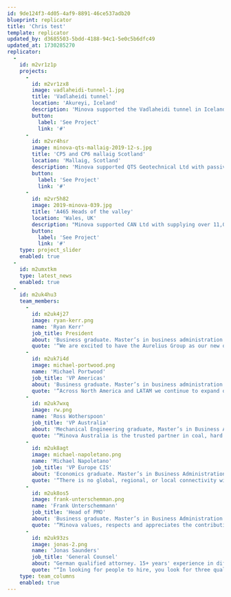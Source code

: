 ```yaml
---
id: 9de124f3-4d05-4af9-8891-46ce537adb20
blueprint: replicator
title: 'Chris test'
template: replicator
updated_by: d3685503-5bdd-4188-94c1-5e0c5b6dfc49
updated_at: 1730285270
replicator:
  -
    id: m2vr1z1p
    projects:
      -
        id: m2vr1zx8
        image: vadlaheidi-tunnel-1.jpg
        title: 'Vadlaheidi tunnel'
        location: 'Akureyi, Iceland'
        description: 'Minova supported the Vadlaheidi tunnel in Iceland to inhibit the heavy inrush of geothermal water. Our successful and timely intervention allowed for the excavation to be continued uninterrupted.'
        button:
          label: 'See Project'
          link: '#'
      -
        id: m2vr4hsr
        image: minova-qts-mallaig-2019-12-s.jpg
        title: 'CP5 and CP6 mallaig Scotland'
        location: 'Mallaig, Scotland'
        description: 'Minova supported QTS Geotechnical Ltd with passive draped rockfall netting and accessories, galvanised ATB rock bolts, Lokset resin capsules.'
        button:
          label: 'See Project'
          link: '#'
      -
        id: m2vr5h82
        image: 2019-minova-039.jpg
        title: 'A465 Heads of the valley'
        location: 'Wales, UK'
        description: "Minova supported CAN Ltd with supplying over 11,000 soil nails\_ installed across the 8km site, with a large quantity of R32S self-drilling nails with 76 mm and 110 mm tungsten carbide drill bits."
        button:
          label: 'See Project'
          link: '#'
    type: project_slider
    enabled: true
  -
    id: m2umxtkm
    type: latest_news
    enabled: true
  -
    id: m2uk4hu3
    team_members:
      -
        id: m2uk4j27
        image: ryan-kerr.png
        name: 'Ryan Kerr'
        job_title: President
        about: 'Business graduate. Master’s in business administration. 27 years’ experience in HR and manufacturing businesses. Previously worked for Sappi, BHP Aluminium, Manganese & Nickel, Anglo American Ltd., and Integrated Global Partners. 15+ years’ experience in VP or President roles.'
        quote: '“We are excited to have the Aurelius Group as our new owners and continue our expansion and sector growth strategies. Minova has an excellent reputation in the market for partnering with our customers, providing them with best-in-class ground control solutions”.'
      -
        id: m2uk7i4d
        image: michael-portwood.png
        name: 'Michael Portwood'
        job_title: 'VP Americas'
        about: 'Business graduate. Master’s in business administration. 30+ years’ experience in engineering and manufacturing. Previously worked for American Wire Products, Toyota, family-owned machine tooling business and Orica Mining Services.'
        quote: '“Across North America and LATAM we continue to expand our sales & technical excellence, providing customers with technical expertise, product solutions, equipment and installation across the mining and infrastructure sectors.”'
      -
        id: m2uk7wxq
        image: rw.png
        name: 'Ross Wotherspoon'
        job_title: 'VP Australia'
        about: 'Mechanical Engineering graduate, Master’s in Business Administration, PhD in innovation and technology management. 30+ years’ experience leading technically complex production, sales, and service organisations across manufacturing, consulting, mining and metals. Previously worked for BHP, CSR, Metso, and Motion.'
        quote: '“Minova Australia is the trusted partner in coal, hard rock, and civil construction segments across our region. We have a laser like focus on supporting and delivering value to our customers - safely, reliably, and efficiently.”'
      -
        id: m2uk8agt
        image: michael-napoletano.png
        name: 'Michael Napoletano'
        job_title: 'VP Europe CIS'
        about: 'Economics graduate. Master’s in Business Administration. 30+ years’ experience in manufacturing, mining, and capital goods. Previously worked for Chevron, Caterpillar & Boart Longyear. Established and sold a business to Caterpillar.'
        quote: '“There is no global, regional, or local connectivity without infrastructure. In Minova’s business we pride ourselves on improving this connectivity while keeping things safely moving; be it a metro project in Moscow or Prague; a tunnelling project in Eastern Europe or a motorway stabilisation project in the UK.”'
      -
        id: m2uk8os5
        image: frank-unterschemman.png
        name: 'Frank Unterschemmann'
        job_title: 'Head of PMO'
        about: 'Business graduate. Master’s in Business Administration. 17 years’ experience in HR and manufacturing business. He started as an apprentice at Minova in 2004 and took on responsible HR roles early on. Through the roles of HRBP for Western Europe and Senior HRBP EMEA/CIS, he took on the role of Head of HR for Minova Global in 2018.'
        quote: '“Minova values, respects and appreciates the contributions of our employees who work all over the world and represent a multicultural environment where individual beliefs and needs are respected. Minova is committed to promoting equal opportunities and supports an environment that enables everyone to fulfil their potential. Diversity and inclusion are valued and embedded throughout the organisation.”'
      -
        id: m2uk93zs
        image: jonas-2.png
        name: 'Jonas Saunders'
        job_title: 'General Counsel'
        about: "German qualified attorney. 15+ years' experience in different roles both, inhouse and in law-firms. General Counsel in PE-backed industrials since 2018."
        quote: "“In looking for people to hire, you look for three qualities: Integrity, intelligence, and energy. And, if they don't have the first, the other two will kill you (Warren Buffett).”"
    type: team_columns
    enabled: true
---
```

